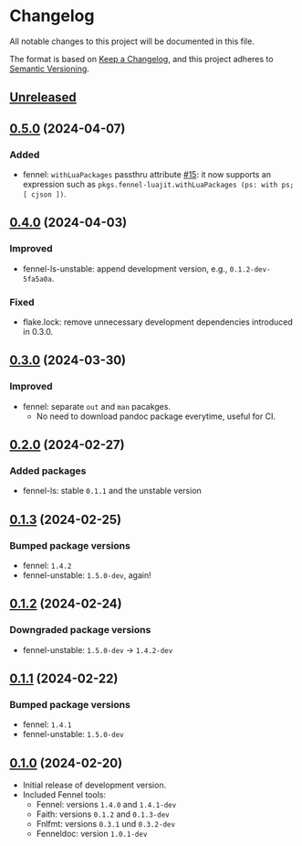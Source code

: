 # Changelog

All notable changes to this project will be documented in this file.

The format is based on [Keep a Changelog][1],
and this project adheres to [Semantic Versioning][2].

[1]: https://keepachangelog.com/en/1.1.0/
[2]: https://semver.org/spec/v2.0.0.html

## [Unreleased]

## [0.5.0] (2024-04-07)

### Added

- fennel: `withLuaPackages` passthru attribute [#15]:
  it now supports an expression such as
  `pkgs.fennel-luajit.withLuaPackages (ps: with ps; [ cjson ])`.

[#15]: https://github.com/m15a/flake-fennel-tools/issues/15

## [0.4.0] (2024-04-03)

### Improved

- fennel-ls-unstable: append development version, e.g.,
  `0.1.2-dev-5fa5a0a`.

### Fixed

- flake.lock: remove unnecessary development dependencies
  introduced in 0.3.0.

## [0.3.0] (2024-03-30)

### Improved

- fennel: separate `out` and `man` pacakges.
  - No need to download pandoc package everytime, useful for CI.

## [0.2.0] (2024-02-27)

### Added packages

- fennel-ls: stable `0.1.1` and the unstable version

## [0.1.3] (2024-02-25)

### Bumped package versions

- fennel: `1.4.2`
- fennel-unstable: `1.5.0-dev`, again!

## [0.1.2] (2024-02-24)

### Downgraded package versions

- fennel-unstable: `1.5.0-dev` -> `1.4.2-dev`

## [0.1.1] (2024-02-22)

### Bumped package versions

- fennel: `1.4.1`
- fennel-unstable: `1.5.0-dev`

## [0.1.0] (2024-02-20)

- Initial release of development version.
- Included Fennel tools:
  - Fennel: versions `1.4.0` and `1.4.1-dev`
  - Faith: versions `0.1.2` and `0.1.3-dev`
  - Fnlfmt: versions `0.3.1` und `0.3.2-dev`
  - Fenneldoc: version `1.0.1-dev`

[Unreleased]: https://github.com/m15a/flake-fennel-tools/tree/HEAD
[0.5.0]: https://github.com/m15a/flake-fennel-tools/tree/v0.5.0
[0.4.0]: https://github.com/m15a/flake-fennel-tools/tree/v0.4.0
[0.3.0]: https://github.com/m15a/flake-fennel-tools/tree/v0.3.0
[0.2.0]: https://github.com/m15a/flake-fennel-tools/tree/v0.2.0
[0.1.3]: https://github.com/m15a/flake-fennel-tools/tree/v0.1.3
[0.1.2]: https://github.com/m15a/flake-fennel-tools/tree/v0.1.2
[0.1.1]: https://github.com/m15a/flake-fennel-tools/tree/v0.1.1
[0.1.0]: https://github.com/m15a/flake-fennel-tools/tree/v0.1.0

<!-- vim:set tw=72 spell nowrap: -->
